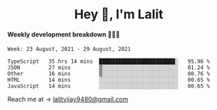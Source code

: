<h1 align="center">Hey 👋, I'm Lalit</h1>

#### Weekly development breakdown 👨🏻‍💻
<!--START_SECTION:waka-->
```text
Week: 23 August, 2021 - 29 August, 2021

TypeScript   35 hrs 14 mins  ████████████████████████░   95.96 % 
JSON         27 mins         ▒░░░░░░░░░░░░░░░░░░░░░░░░   01.24 % 
Other        16 mins         ▒░░░░░░░░░░░░░░░░░░░░░░░░   00.76 % 
HTML         14 mins         ░░░░░░░░░░░░░░░░░░░░░░░░░   00.65 % 
JavaScript   14 mins         ░░░░░░░░░░░░░░░░░░░░░░░░░   00.65 % 
```
<!--END_SECTION:waka-->

Reach me at → lalitvijay9480@gmail.com
